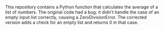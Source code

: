This repository contains a Python function that calculates the average of a list of numbers.  The original code had a bug: it didn't handle the case of an empty input list correctly, causing a ZeroDivisionError. The corrected version adds a check for an empty list and returns 0 in that case.